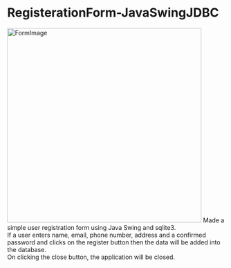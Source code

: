# RegisterationForm-JavaSwingJDBC
<img width="449" alt="FormImage" src="https://user-images.githubusercontent.com/71868334/214814130-637592f8-504d-4073-a718-e66e9ebd02d2.png">
Made a simple user registration form using Java Swing and sqlite3.<br/>If a user enters name, email, phone number, address and a confirmed password and clicks on the register button then the data will be added into the database. <br/>
On clicking the close button, the application will be closed.
